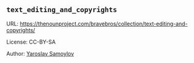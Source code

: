 ## `text_editing_and_copyrights`

URL: <https://thenounproject.com/bravebros/collection/text-editing-and-copyrights/>

License: CC-BY-SA

Author: [Yaroslav Samoylov](https://thenounproject.com/bravebros)

